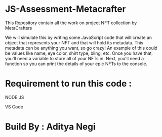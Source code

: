 # JS-Assessment-Metacrafter

This Repository contain all the work on project NFT collection by MetaCrafters

We will simulate this by writing some JavaScript code that will create an object that represents your NFT and that will hold its metadata. This metadata can be anything you want, so go crazy! An example of this could be values like name, eye color, shirt type, bling, etc. Once you have that, you'll need a variable to store all of your NFTs in. Next, you'll need a function so you can print the details of your epic NFTs to the console.


# Requirement to run this code : 

NODE JS 

VS Code


# Build By : Aditya Negi
